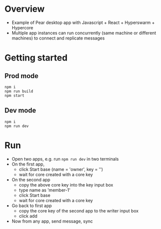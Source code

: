 # Overview
- Example of Pear desktop app with Javascript + React + Hyperswarm + Hypercore
- Multiple app instances can run concurrently (same machine or different machines) 
to connect and replicate messages

# Getting started
## Prod mode
```shell
npm i
npm run build
npm start
```

## Dev mode
```shell
npm i
npm run dev
```

# Run
- Open two apps, e.g. run `npm run dev` in two terminals
- On the first app, 
  - click Start base (name = 'owner', key = '')
  - wait for core created with a core key
- On the second app
  - copy the above core key into the key input box
  - type name as 'member-1'
  - click Start base
  - wait for core created with a core key
- Go back to first app
  - copy the core key of the second app to the writer input box
  - click add
- Now from any app, send message, sync
